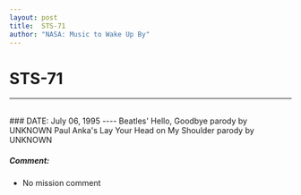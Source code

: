 ```yaml
---
layout: post
title:  STS-71
author: "NASA: Music to Wake Up By"
---
```


# STS-71
----
<br/>
### DATE: July 06, 1995
----
Beatles' Hello, Goodbye parody by UNKNOWN
Paul Anka's Lay Your Head on My Shoulder parody by UNKNOWN

##### Comment:
* No mission comment
